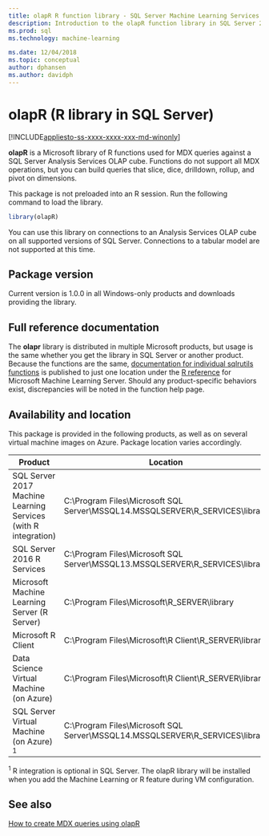 ```yaml
---
title: olapR R function library - SQL Server Machine Learning Services
description: Introduction to the olapR function library in SQL Server 2016 R Services and SQL Server 2017 Machine Learning Services with R.
ms.prod: sql
ms.technology: machine-learning

ms.date: 12/04/2018  
ms.topic: conceptual
author: dphansen
ms.author: davidph
---
```

# olapR (R library in SQL Server)
[!INCLUDE[appliesto-ss-xxxx-xxxx-xxx-md-winonly](../../includes/appliesto-ss-xxxx-xxxx-xxx-md-winonly.md)]

**olapR** is a Microsoft library of R functions used for MDX queries against a SQL Server Analysis Services OLAP cube. Functions do not support all MDX operations, but you can build queries that slice, dice, drilldown, rollup, and pivot on dimensions. 

This package is not preloaded into an R session. Run the following command to load the library.

```R
library(olapR)
```

You can use this library on connections to an Analysis Services OLAP cube on all supported versions of SQL Server. Connections to a tabular model are not supported at this time.

## Package version

Current version is 1.0.0 in all Windows-only products and downloads providing the library.

## Full reference documentation

The **olapr** library is distributed in multiple Microsoft products, but usage is the same whether you get the library in SQL Server or another product. Because the functions are the same, [documentation for individual sqlrutils functions](https://docs.microsoft.com/machine-learning-server/r-reference/olapr/olapr) is published to just one location under the [R reference](https://docs.microsoft.com/machine-learning-server/r-reference/introducing-r-server-r-package-reference) for Microsoft Machine Learning Server. Should any product-specific behaviors exist, discrepancies will be noted in the function help page.

## Availability and location

This package is provided in the following products, as well as on several virtual machine images on Azure. Package location varies accordingly.

Product | Location |
--------|----------|
SQL Server 2017 Machine Learning Services (with R integration) | C:\Program Files\Microsoft SQL Server\MSSQL14.MSSQLSERVER\R_SERVICES\library | 
SQL Server 2016 R Services | C:\Program Files\Microsoft SQL Server\MSSQL13.MSSQLSERVER\R_SERVICES\library
Microsoft Machine Learning Server (R Server) | C:\Program Files\Microsoft\R_SERVER\library |
Microsoft R Client | C:\Program Files\Microsoft\R Client\R_SERVER\library |
Data Science Virtual Machine (on Azure) | C:\Program Files\Microsoft\R Client\R_SERVER\library |
SQL Server Virtual Machine (on Azure) <sup>1</sup> | C:\Program Files\Microsoft SQL Server\MSSQL14.MSSQLSERVER\R_SERVICES\library |

<sup>1</sup> R integration is optional in SQL Server. The olapR library will be installed when you add the Machine Learning or R feature during VM configuration.


## See also

[How to create MDX queries using olapR](how-to-create-mdx-queries-using-olapr.md)
